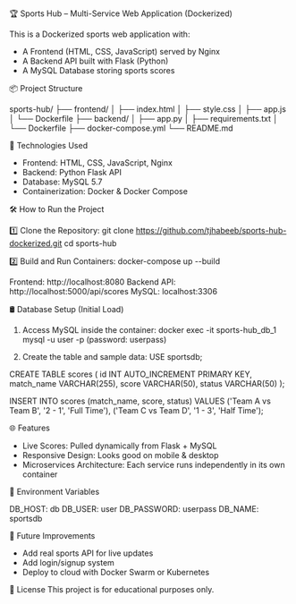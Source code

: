
🏆 Sports Hub – Multi-Service Web Application (Dockerized)

This is a Dockerized sports web application with:
- A Frontend (HTML, CSS, JavaScript) served by Nginx
- A Backend API built with Flask (Python)
- A MySQL Database storing sports scores

📦 Project Structure

sports-hub/
├── frontend/
│   ├── index.html
│   ├── style.css
│   ├── app.js
│   └── Dockerfile
├── backend/
│   ├── app.py
│   ├── requirements.txt
│   └── Dockerfile
├── docker-compose.yml
└── README.md

🚀 Technologies Used
- Frontend: HTML, CSS, JavaScript, Nginx
- Backend: Python Flask API
- Database: MySQL 5.7
- Containerization: Docker & Docker Compose

🛠 How to Run the Project

1️⃣ Clone the Repository:
git clone https://github.com/tjhabeeb/sports-hub-dockerized.git
cd sports-hub

2️⃣ Build and Run Containers:
docker-compose up --build

Frontend: http://localhost:8080
Backend API: http://localhost:5000/api/scores
MySQL: localhost:3306

🛢 Database Setup (Initial Load)

1. Access MySQL inside the container:
docker exec -it sports-hub_db_1 mysql -u user -p
(password: userpass)

2. Create the table and sample data:
USE sportsdb;

CREATE TABLE scores (
  id INT AUTO_INCREMENT PRIMARY KEY,
  match_name VARCHAR(255),
  score VARCHAR(50),
  status VARCHAR(50)
);

INSERT INTO scores (match_name, score, status) VALUES
('Team A vs Team B', '2 - 1', 'Full Time'),
('Team C vs Team D', '1 - 3', 'Half Time');

🌐 Features

- Live Scores: Pulled dynamically from Flask + MySQL
- Responsive Design: Looks good on mobile & desktop
- Microservices Architecture: Each service runs independently in its own container

📝 Environment Variables

DB_HOST: db
DB_USER: user
DB_PASSWORD: userpass
DB_NAME: sportsdb

🧩 Future Improvements

- Add real sports API for live updates
- Add login/signup system
- Deploy to cloud with Docker Swarm or Kubernetes

📄 License
This project is for educational purposes only.
